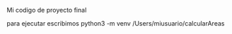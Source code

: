 Mi codigo de proyecto final

para ejecutar escribimos
python3 -m venv /Users/miusuario/calcularAreas

